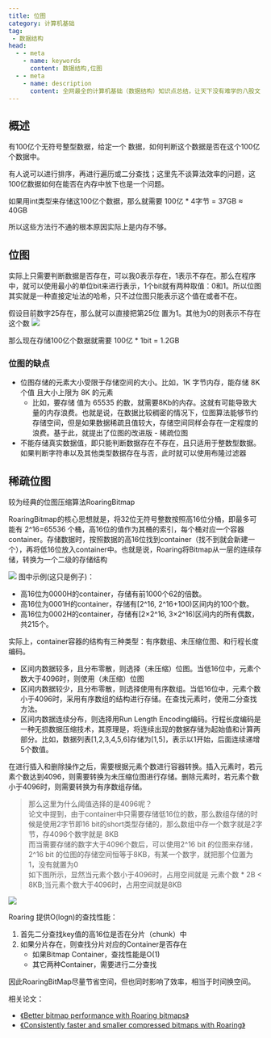 ```yaml
---
title: 位图
category: 计算机基础
tag:
 - 数据结构
head:
  - - meta
    - name: keywords
      content: 数据结构,位图
  - - meta
    - name: description
      content: 全网最全的计算机基础（数据结构）知识点总结，让天下没有难学的八股文！
---
```




## 概述
有100亿个无符号整型数据，给定一个 数据，如何判断这个数据是否在这个100亿个数据中。

有人说可以进行排序，再进行遍历或二分查找；这里先不谈算法效率的问题，这100亿数据如何在能否在内存中放下也是一个问题。

如果用int类型来存储这100亿个数据，那么就需要 100亿 \* 4字节 = 37GB ≈ 40GB

所以这些方法行不通的根本原因实际上是内存不够。

## 位图

实际上只需要判断数据是否存在，可以我0表示存在，1表示不存在。那么在程序中，就可以使用最小的单位bit来进行表示，1个bit就有两种取值：0和1。所以位图其实就是一种直接定址法的哈希，只不过位图只能表示这个值在或者不在。

假设目前数字25存在，那么就可以直接把第25位 置为1。其他为0的则表示不存在这个数
![](https://seven97-blog.oss-cn-hangzhou.aliyuncs.com/imgs/202404270852865.png)

那么现在存储100亿个数据就需要  100亿 \* 1bit = 1.2GB

### 位图的缺点

- 位图存储的元素大小受限于存储空间的大小。比如，1K 字节内存，能存储 8K 个值 且大小上限为 8K 的元素
	- 比如，要存储 值为 65535 的数，就需要8Kb的内存。这就有可能导致大量的内存浪费。也就是说，在数据比较稠密的情况下，位图算法能够节约存储空间，但是如果数据稀疏且值较大，存储空间同样会存在一定程度的浪费。基于此，就提出了位图的改进版 - 稀疏位图
- 不能存储真实数据值，即只能判断数据存在不存在，且只适用于整数型数据。如果判断字符串以及其他类型数据存在与否，此时就可以使用布隆过滤器

## 稀疏位图
较为经典的位图压缩算法RoaringBitmap

RoaringBitmap的核心思想就是，将32位无符号整数按照高16位分桶，即最多可能有 2^16=65536 个桶，高16位的值作为其桶的索引，每个桶对应一个容器container。存储数据时，按照数据的高16位找到container（找不到就会新建一个），再将低16位放入container中。也就是说，Roaring将Bitmap从一层的连续存储，转换为一个二级的存储结构

![](https://seven97-blog.oss-cn-hangzhou.aliyuncs.com/imgs/202404270852502.png)
图中示例(这只是例子)：

- 高16位为0000H的container，存储有前1000个62的倍数。
- 高16位为0001H的container，存储有[2^16, 2^16+100)区间内的100个数。
- 高16位为0002H的container，存储有[2×2^16, 3×2^16)区间内的所有偶数，共215个。

实际上，container容器的结构有三种类型：有序数组、未压缩位图、和行程长度编码。
- 区间内数据较多，且分布零散，则选择（未压缩）位图。当低16位中，元素个数大于4096时，则使用（未压缩）位图
- 区间内数据较少，且分布零散，则选择使用有序数组。当低16位中，元素个数小于4096时，采用有序数组的结构进行存储。在查找元素时，使用二分查找方法。
- 区间内数据连续分布，则选择用Run Length Encoding编码。行程长度编码是一种无损数据压缩技术，其原理是，将连续出现的数据存储为起始值和计算两部分。比如，数据列表[1,2,3,4,5,6]存储为[1,5]，表示以1开始，后面连续递增5个数值。


在进行插入和删除操作之后，需要根据元素个数进行容器转换。插入元素时，若元素个数达到4096，则需要转换为未压缩位图进行存储。删除元素时，若元素个数小于4096时，则需要转换为有序数组存储。


> 那么这里为什么阈值选择的是4096呢？  
> 论文中提到，由于container中只需要存储低16位的数，那么数组存储的时候是使用2字节即16 bit的short类型存储的，那么数组中存一个数字就是2字节，存4096个数字就是 8KB  
> 而当需要存储的数字大于4096个数后，可以使用2^16 bit 的位图来存储，2^16 bit 的位图的存储空间恒等于8KB，有某一个数字，就把那个位置为1，没有就置为0  
> 如下图所示，显然当元素个数小于4096时，占用空间就是 元素个数 * 2B < 8KB;当元素个数大于4096时，占用空间就是8KB

![](https://seven97-blog.oss-cn-hangzhou.aliyuncs.com/imgs/202404270852295.jpeg)

Roaring 提供O(logn)的查找性能：
1. 首先二分查找key值的高16位是否在分片（chunk）中
2. 如果分片存在，则查找分片对应的Container是否存在
	- 如果Bitmap Container，查找性能是O(1)
	- 其它两种Container，需要进行二分查找

因此RoaringBitMap尽量节省空间，但也同时影响了效率，相当于时间换空间。

相关论文：
- [《Better bitmap performance with Roaring bitmaps》](https://arxiv.org/pdf/1402.6407.pdf "《Better bitmap performance with Roaring bitmaps》")
- [《Consistently faster and smaller compressed bitmaps with Roaring》](https://arxiv.org/pdf/1603.06549.pdf "《Consistently faster and smaller compressed bitmaps with Roaring》")


<!-- @include: @article-footer.snippet.md -->     
